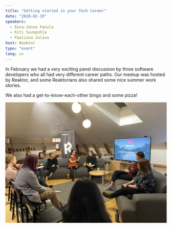 ```yaml
---
title: "Getting started in your Tech Career"
date: "2020-02-19"
speakers:
  - Eeva-Jonna Panula
  - Kiti Suunpohja
  - Pauliina Jalava
host: Reaktor
type: "event"
lang: sv
---
```


In February we had a very exciting panel discussion by three software developers who all had very different career paths. Our meetup was hosted by Reaktor, and some Reaktorians also shared some nice summer work stories.

We also had a get-to-know-each-other bingo and some pizza!

![The panelists having a discussion.](careerpanel.jpg)